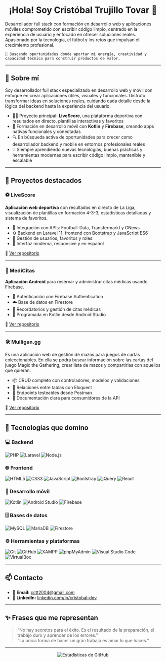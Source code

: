 <h1 align="center">¡Hola! Soy Cristóbal Trujillo Tovar 👋</h1>

<p> Desarrollador full stack con formación en desarrollo web y aplicaciones móviles comprometido con escribir código limpio, centrado en la experiencia de usuario y enfocado en ofrecer soluciones reales. Apasionado por la tecnología, el fútbol y los retos que impulsan el crecimiento profesional.</p>
  
    🚀 Buscando oportunidades donde aportar mi energía, creatividad y capacidad técnica para construir productos de valor.

---

## 🚀 Sobre mí

Soy desarrollador full stack especializado en desarrollo web y móvil con enfoque en crear aplicaciones útiles, visuales y funcionales. Disfruto transformar ideas en soluciones reales, cuidando cada detalle desde la lógica del backend hasta la experiencia del usuario.

- 👨‍💻 Proyecto principal: **LiveScore**, una plataforma deportiva con resultados en directo, plantillas interactivas y favoritos
- 📱 Formación en desarrollo móvil con **Kotlin** y **Firebase**, creando apps nativas funcionales y conectadas
- 🔍 En búsqueda activa de oportunidades para crecer como desarrollador backend y mobile en entornos profesionales reales
- 💡 Siempre aprendiendo nuevas tecnologías, buenas prácticas y herramientas modernas para escribir código limpio, mantenible y escalable


---

## 🧩 Proyectos destacados

### ⚽ LiveScore  
**Aplicación web deportiva** con resultados en directo de La Liga, visualización de plantillas en formación 4-3-3, estadísticas detalladas y sistema de favoritos.

- 🔌 Integración con APIs: Football-Data, Transfermarkt y GNews
- ⚙️ Backend en Laravel 11, frontend con Bootstrap y JavaScript ES6
- 👤 Gestión de usuarios, favoritos y roles
- 🌙 Interfaz moderna, responsive y en español

📁 [Ver repositorio](https://github.com/cristobaltt7/LiveScore)

---

### 📱 MediCitas  
**Aplicación Android** para reservar y administrar citas médicas usando Firebase.

- 🔐 Autenticación con Firebase Authentication
- ☁️ Base de datos en Firestore
- 📅 Recordatorios y gestión de citas médicas
- 🧩 Programada en Kotlin desde Android Studio

📁 [Ver repositorio](https://github.com/cristobaltt7/MediCitas)

---

### 🛠️ Mulligan.gg  
Es una aplicación web de gestión de mazos para juegos de cartas coleccionables. En ella se podrá buscar información sobre las cartas del juego Magic the Gathering, crear lista de mazos y compartirlas con aquellos que quieran.

- 📦  CRUD completo con controladores, modelos y validaciones
- 🔄  Relaciones entre tablas con Eloquent
- 🧪  Endpoints testeables desde Postman
- 📑  Documentación clara para consumidores de la API

📁 [Ver repositorio](https://github.com/cristobaltt7/Mulligan)

---


## 🧠 Tecnologías que domino

### 💻 Backend
![PHP](https://img.shields.io/badge/PHP-777BB4?style=for-the-badge&logo=php&logoColor=white)
![Laravel](https://img.shields.io/badge/Laravel-E74430?style=for-the-badge&logo=laravel&logoColor=white)
![Node.js](https://img.shields.io/badge/Node.js-339933?style=for-the-badge&logo=nodedotjs&logoColor=white)

### 🌐 Frontend
![HTML5](https://img.shields.io/badge/HTML5-E34F26?style=for-the-badge&logo=html5&logoColor=white)
![CSS3](https://img.shields.io/badge/CSS3-1572B6?style=for-the-badge&logo=css3&logoColor=white)
![JavaScript](https://img.shields.io/badge/JavaScript-F7DF1E?style=for-the-badge&logo=javascript&logoColor=black)
![Bootstrap](https://img.shields.io/badge/Bootstrap-563D7C?style=for-the-badge&logo=bootstrap&logoColor=white)
![jQuery](https://img.shields.io/badge/jQuery-0769AD?style=for-the-badge&logo=jquery&logoColor=white)
![React](https://img.shields.io/badge/React-20232A?style=for-the-badge&logo=react&logoColor=61DAFB)

### 📱 Desarrollo móvil
![Kotlin](https://img.shields.io/badge/Kotlin-0095D5?style=for-the-badge&logo=kotlin&logoColor=white)
![Android Studio](https://img.shields.io/badge/Android%20Studio-3DDC84?style=for-the-badge&logo=android-studio&logoColor=white)
![Firebase](https://img.shields.io/badge/Firebase-FFCA28?style=for-the-badge&logo=firebase&logoColor=black)

### 🗄️ Bases de datos
![MySQL](https://img.shields.io/badge/MySQL-00758F?style=for-the-badge&logo=mysql&logoColor=white)
![MariaDB](https://img.shields.io/badge/MariaDB-003545?style=for-the-badge&logo=mariadb&logoColor=white)
![Firestore](https://img.shields.io/badge/Firestore-F5820D?style=for-the-badge&logo=google-cloud&logoColor=white)

### ⚙️ Herramientas y plataformas
![Git](https://img.shields.io/badge/Git-F05032?style=for-the-badge&logo=git&logoColor=white)
![GitHub](https://img.shields.io/badge/GitHub-181717?style=for-the-badge&logo=github&logoColor=white)
![XAMPP](https://img.shields.io/badge/XAMPP-FB7A24?style=for-the-badge&logo=xampp&logoColor=white)
![phpMyAdmin](https://img.shields.io/badge/phpMyAdmin-6C78AF?style=for-the-badge&logo=php&logoColor=white)
![Visual Studio Code](https://img.shields.io/badge/VS%20Code-007ACC?style=for-the-badge&logo=visual-studio-code&logoColor=white)
![VirtualBox](https://img.shields.io/badge/VirtualBox-183A61?style=for-the-badge&logo=virtualbox&logoColor=white)

---

## 📫 Contacto

- 📧 **Email:** cctt2004@gmail.com  
- 💼 **LinkedIn:** [linkedin.com/in/cristobal-dev](https://linkedin.com/in/cristobal-dev)  

---

## ✨ Frases que me representan

> “No hay secretos para el éxito. Es el resultado de la preparación, el trabajo duro y aprender de los errores.”<br>
> “La única forma de hacer un gran trabajo es amar lo que haces.”

---

<p align="center">
  <img src="https://github-readme-stats.vercel.app/api?username=cristobaltt7&show_icons=true&theme=tokyonight" alt="Estadísticas de GitHub" />
</p>
